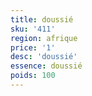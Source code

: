 ```yaml
---
title: doussié
sku: '411'
region: afrique
price: '1'
desc: 'doussié'
essence: doussié
poids: 100
---
```

